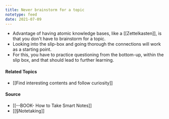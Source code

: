 ```yaml
---
title: Never brainstorm for a topic
notetype: feed
date: 2021-07-09
---
```


- Advantage of having atomic knowledge bases, like a [[Zettelkasten]], is that you don't have to brainstorm for a topic. 
-  Looking into the slip-box and going thorough the connections will work as a starting point.
- For this, you have to practice questioning from the bottom-up, within the slip box, and that should lead to further learning. 

#### Related Topics
- [[Find interesting contents and follow curiosity]]


#### Source
- [[--BOOK- How to Take Smart Notes]]
- [[§Notetaking]]